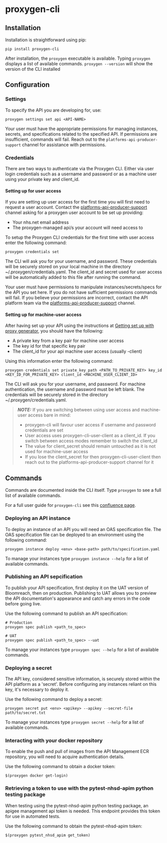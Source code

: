 # proxygen-cli

## Installation

Installation is straightforward using pip:
```
pip install proxygen-cli
```
After installation, the `proxygen` executable is available. Typing `proxygen` displays a list of available commands. `proxygen --version` will show the version of the CLI installed


## Configuration


### Settings
To specify the API you are developing for, use:
```
proxygen settings set api <API-NAME>
```
Your user must have the appropriate permissions for managing instances, secrets, and specifications related to the specified API. If permissions are insufficient, commands will fail. Reach out to the `platforms-api-producer-support` channel for assistance with permissions.


### Credentials
There are two ways to authenticate via the Proxygen CLI. Either via user login credentials such as a username and password or as a machine user using your private key and client_id.

#### Setting up for user access
If you are setting up user access for the first time you will first need to request a user account. Contact the [platforms-api-producer-support](https://nhsdigital-platforms.slack.com/archives/C016JRWN6AY) channel asking for a proxygen user account to be set up providing:

- Your nhs.net email address
- The proxygen-managed api/s your account will need access to

To setup the Proxygen CLI credentials for the first time with user access enter the following command:
```
proxygen credentials set
```
The CLI will ask you for your username, and password. These credentials will be securely stored on your local machine in the directory ~/.proxygen/credentials.yaml. The client_id and secret used for user access will be automatically added to this file after running the command.

Your user must have permissions to manipulate instances/secrets/specs for the API you set here. If you do not have sufficient permissions commands will fail. If you believe your permissions are incorrect, contact the API platform team via the [platforms-api-producer-support](https://nhsdigital-platforms.slack.com/archives/C016JRWN6AY) channel.

#### Setting up for machine-user access
After having set up your API using the instructions at [Getting set up with proxy generator](https://nhsd-confluence.digital.nhs.uk/display/APM/Getting+set+up+with+proxy+generator), you should have the following:

- A private key from a key pair for machine user access
- The key id for that specific key pair
- The client_id for your api machine user access (usually <your-api-name>-client)

Using this information enter the following command:
```
proxygen credentials set private_key_path <PATH_TO_PRIVATE_KEY> key_id <KEY_ID_FOR_PRIVATE_KEY> client_id <MACHINE_USER_CLIENT_ID>
```
The CLI will ask you for your username, and password. For machine authentication, the username and password must be left blank. The credentials will be securely stored in the directory ~/.proxygen/credentials.yaml.

> **_NOTE:_**  If you are switching between using user access and machine-user access bare in mind:
> - proxygen-cli will favour user access if username and password credentials are set
> - User access uses proxygen-cli-user-client as a client_id. If you switch between access modes remember to switch the client_id
> - The value for client_secret should remain untouched as it is not used for machine-user access
> - If you lose the client_secret for then proxygen-cli-user-client then reach out to the platforms-api-producer-support channel for it


## Commands
Commands are documented inside the CLI itself.
Type `proxygen` to see a full list of available commands.

For a full user guide for `proxygen-cli` see this [confluence page](https://nhsd-confluence.digital.nhs.uk/display/APM/Proxygen+CLI+user+guide).

### Deploying an API instance
To deploy an instance of an API you will need an OAS specification file. The OAS specification file can be deployed to an environment using the following command:
```
proxygen instance deploy <env> <base-path> path/to/specification.yaml
```
To manage your instances type `proxygen instance --help` for a list of available commands.

### Publishing an API sepcification
To publish your API specification, first deploy it on the UAT version of Bloomreach, then on production. Publishing to UAT allows you to preview the API documentation's appearance and catch any errors in the code before going live.

Use the following command to publish an API specification:
```
# Production
proxygen spec publish <path_to_spec>
 
# UAT
proxygen spec publish <path_to_spec> --uat
```
To manage your instances type `proxygen spec --help` for a list of available commands.

### Deploying a secret
The API key, considered sensitive information, is securely stored within the API platform as a 'secret'. Before configuring any instances reliant on this key, it's necessary to deploy it.

Use the following command to deploy a secret:
```
proxygen secret put <env> <apikey> --apikey --secret-file path/to/secret.txt
```
To manage your instances type `proxygen secret --help` for a list of available commands.

### Interacting with your docker repository
To enable the push and pull of images from the API Management ECR repository, you will need to acquire authentication details.

Use the following command to obtain a docker token:
```
$(proxygen docker get-login)
```
### Retrieving a token to use with the pytest-nhsd-apim python testing package
When testing using the pytest-nhsd-apim python testing package, an apigee management api token is needed. This endpoint provides this token for use in automated tests.

Use the following command to obtain the pytest-nhsd-apim token:
```
$(proxygen pytest_nhsd_apim get_token)
```
